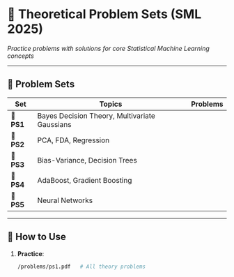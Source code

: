 # 📌 Theoretical Problem Sets (SML 2025)  
*Practice problems with solutions for core Statistical Machine Learning concepts*

---

## 📌 Problem Sets  
| Set | Topics | Problems |  
|-----|--------|----------|
| 📌 **PS1** | Bayes Decision Theory, Multivariate Gaussians | 
| 📌 **PS2** | PCA, FDA, Regression | 
| 📌 **PS3** | Bias-Variance, Decision Trees | 
| 📌 **PS4** | AdaBoost, Gradient Boosting | 
| 📌 **PS5** | Neural Networks | 
---

## 📌 How to Use  
1. **Practice**:  
   ```bash
   /problems/ps1.pdf   # All theory problems

